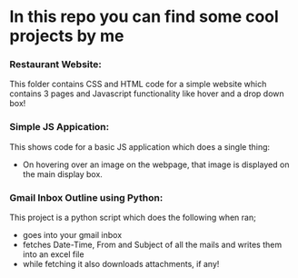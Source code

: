 # In this repo you can find some cool projects by me

### Restaurant Website:
This folder contains CSS and HTML code for a simple website which contains 3 pages and Javascript functionality like hover and a drop down box!

### Simple JS Appication:
This shows code for a basic JS application which does a single thing:
* On hovering over an image on the webpage, that image is displayed on the main display box.

### Gmail Inbox Outline using Python:
This project is a python script which does the following when ran;
* goes into your gmail inbox
* fetches Date-Time, From and Subject of all the mails and writes them into an excel file
* while fetching it also downloads attachments, if any!
